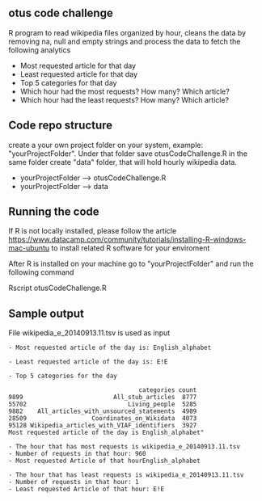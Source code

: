 ## otus code challenge
R program to read wikipedia files organized by hour, cleans the data by removing na, null and empty strings and process the data to fetch the following analytics
- Most requested article for that day
- Least requested article for that day
- Top 5 categories for that day
- Which hour had the most requests? How many? Which article?
- Which hour had the least requests? How many? Which article?

## Code repo structure
create a your own project folder on your system, example: "yourProjectFolder". Under that folder save otusCodeChallenge.R in the same folder create "data" folder, that will hold hourly wikipedia data. 

- yourProjectFolder --> otusCodeChallenge.R
- yourProjectFolder --> data

## Running the code
If R is not locally installed, please follow the article https://www.datacamp.com/community/tutorials/installing-R-windows-mac-ubuntu
to install related R software for your enviroment

After R is installed on your machine go to "yourProjectFolder" and run the following command

Rscript otusCodeChallenge.R


## Sample output

File wikipedia_e_20140913.11.tsv is used as input 
```
- Most requested article of the day is: English_alphabet
```
```
- Least requested article of the day is: E!E
```
```
- Top 5 categories for the day

                                    categories count
9899                         All_stub_articles  8777
55702                            Living_people  5285
9882    All_articles_with_unsourced_statements  4989
28509                  Coordinates_on_Wikidata  4073
95128 Wikipedia_articles_with_VIAF_identifiers  3927
Most requested article of the day is English_alphabet"
```

```
- The hour that has most requests is wikipedia_e_20140913.11.tsv
- Number of requests in that hour: 960
- Most requested Article of that hourEnglish_alphabet
```

```
- The hour that has least requests is wikipedia_e_20140913.11.tsv
- Number of requests in that hour: 1
- Least requested Article of that hour: E!E
```

